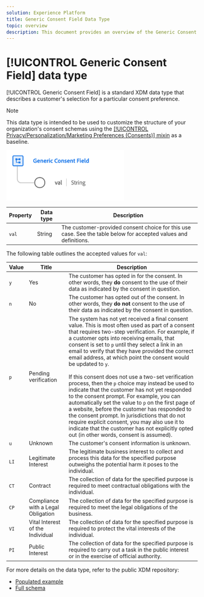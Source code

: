 ```yaml
---
solution: Experience Platform
title: Generic Consent Field Data Type
topic: overview
description: This document provides an overview of the Generic Consent Field XDM data type.
---
```


# [!UICONTROL Generic Consent Field] data type

[!UICONTROL Generic Consent Field] is a standard XDM data type that describes a customer's selection for a particular consent preference.

>[!NOTE]
>
>This data type is intended to be used to customize the structure of your organization's consent schemas using the [[!UICONTROL Privacy/Personalization/Marketing Preferences (Consents)] mixin](../mixins/profile/consents.md) as a baseline.

![](../images/data-types/consent-field.png)

| Property | Data type | Description |
| --- | --- | --- |
| `val` | String | The customer-provided consent choice for this use case. See the table below for accepted values and definitions. |

The following table outlines the accepted values for `val`:

| Value | Title|  Description |
| --- | --- | --- |
| `y` | Yes | The customer has opted in for the consent. In other words, they **do** consent to the use of their data as indicated by the consent in question. |
| `n` | No | The customer has opted out of the consent. In other words, they **do not** consent to the use of their data as indicated by the consent in question. |
| `p` | Pending verification  | The system has not yet received a final consent value. This is most often used as part of a consent that requires two-step verification. For example, if a customer opts into receiving emails, that consent is set to `p` until they select a link in an email to verify that they have provided the correct email address, at which point the consent would be updated to `y`.<br><br>If this consent does not use a two-set verification process, then the `p` choice may instead be used to indicate that the customer has not yet responded to the consent prompt. For example, you can automatically set the value to `p` on the first page of a website, before the customer has responded to the consent prompt. In jurisdictions that do not require explicit consent, you may also use it to indicate that the customer has not explicitly opted out (in other words, consent is assumed). |
| `u` | Unknown | The customer's consent information is unknown. |
| `LI` | Legitimate Interest | The legitimate business interest to collect and process this data for the specified purpose outweighs the potential harm it poses to the individual. |
| `CT` | Contract | The collection of data for the specified purpose is required to meet contractual obligations with the individual. |
| `CP` | Compliance with a Legal Obligation | The collection of data for the specified purpose is required to meet the legal obligations of the business. |
| `VI` | Vital Interest of the Individual | The collection of data for the specified purpose is required to protect the vital interests of the individual. |
| `PI` | Public Interest | The collection of data for the specified purpose is required to carry out a task in the public interest or in the exercise of official authority. |

For more details on the data type, refer to the public XDM repository:

* [Populated example](https://github.com/adobe/xdm/blob/master/components/datatypes/consent/consent-field.example.1.json)
* [Full schema](https://github.com/adobe/xdm/blob/master/components/datatypes/consent/consent-field.schema.json)
